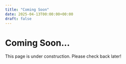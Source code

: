 ```yaml
---
title: "Coming Soon"
date: 2025-04-13T00:00:00+00:00
draft: false
---
```


# Coming Soon...

This page is under construction. Please check back later!